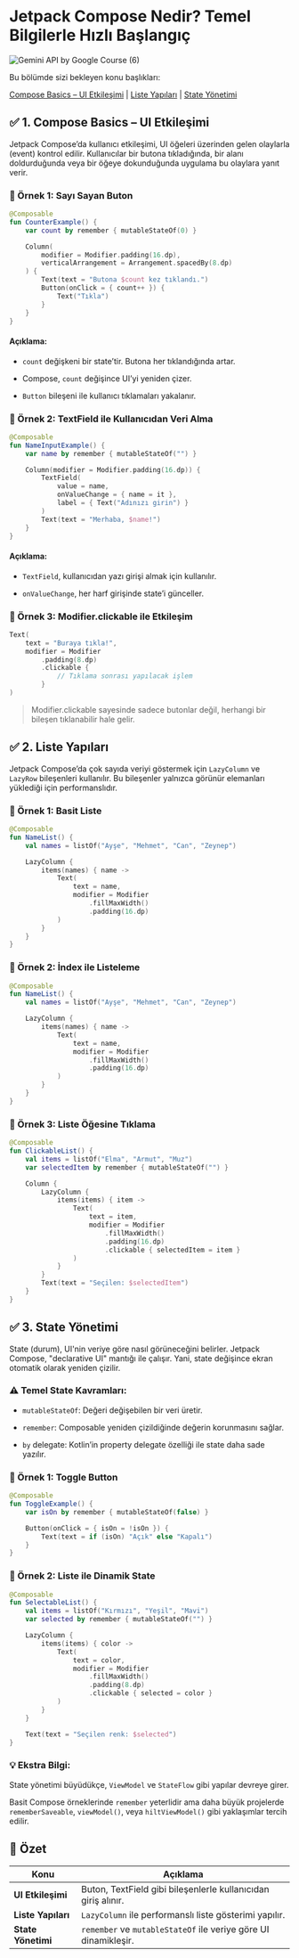 # Jetpack Compose Nedir? Temel Bilgilerle Hızlı Başlangıç

![Gemini API by Google Course (6)](https://github.com/user-attachments/assets/c3f49f17-7201-4b31-a7a9-d497bc0b236e)

Bu bölümde sizi bekleyen konu başlıkları:

[Compose Basics – UI Etkileşimi](#1) | [Liste Yapıları](#2) | [State Yönetimi](#3)

## <a name="1"></a> ✅ 1. Compose Basics – UI Etkileşimi

Jetpack Compose’da kullanıcı etkileşimi, UI öğeleri üzerinden gelen olaylarla (event) kontrol edilir. Kullanıcılar bir butona tıkladığında, bir alanı doldurduğunda veya bir öğeye dokunduğunda uygulama bu olaylara yanıt verir.

### 🧪 Örnek 1: Sayı Sayan Buton

```kotlin
@Composable
fun CounterExample() {
    var count by remember { mutableStateOf(0) }

    Column(
        modifier = Modifier.padding(16.dp),
        verticalArrangement = Arrangement.spacedBy(8.dp)
    ) {
        Text(text = "Butona $count kez tıklandı.")
        Button(onClick = { count++ }) {
            Text("Tıkla")
        }
    }
}
```
#### Açıklama:

- `count` değişkeni bir state’tir. Butona her tıklandığında artar.

- Compose, `count` değişince UI’yi yeniden çizer.

- `Button` bileşeni ile kullanıcı tıklamaları yakalanır.

### 🧪 Örnek 2: TextField ile Kullanıcıdan Veri Alma

```kotlin
@Composable
fun NameInputExample() {
    var name by remember { mutableStateOf("") }

    Column(modifier = Modifier.padding(16.dp)) {
        TextField(
            value = name,
            onValueChange = { name = it },
            label = { Text("Adınızı girin") }
        )
        Text(text = "Merhaba, $name!")
    }
}
```

#### Açıklama:

- `TextField`, kullanıcıdan yazı girişi almak için kullanılır.

- `onValueChange`, her harf girişinde state’i günceller.

### 🧪 Örnek 3: Modifier.clickable ile Etkileşim

```kotlin
Text(
    text = "Buraya tıkla!",
    modifier = Modifier
        .padding(8.dp)
        .clickable {
            // Tıklama sonrası yapılacak işlem
        }
)
```
> Modifier.clickable sayesinde sadece butonlar değil, herhangi bir bileşen tıklanabilir hale gelir.

## <a name="2"></a> ✅ 2. Liste Yapıları

Jetpack Compose’da çok sayıda veriyi göstermek için `LazyColumn` ve `LazyRow` bileşenleri kullanılır. Bu bileşenler yalnızca görünür elemanları yüklediği için performanslıdır.

### 🧪 Örnek 1: Basit Liste

```kotlin
@Composable
fun NameList() {
    val names = listOf("Ayşe", "Mehmet", "Can", "Zeynep")

    LazyColumn {
        items(names) { name ->
            Text(
                text = name,
                modifier = Modifier
                    .fillMaxWidth()
                    .padding(16.dp)
            )
        }
    }
}
```

### 🧪 Örnek 2: İndex ile Listeleme

```kotlin
@Composable
fun NameList() {
    val names = listOf("Ayşe", "Mehmet", "Can", "Zeynep")

    LazyColumn {
        items(names) { name ->
            Text(
                text = name,
                modifier = Modifier
                    .fillMaxWidth()
                    .padding(16.dp)
            )
        }
    }
}
```
### 🧪 Örnek 3: Liste Öğesine Tıklama

```kotlin
@Composable
fun ClickableList() {
    val items = listOf("Elma", "Armut", "Muz")
    var selectedItem by remember { mutableStateOf("") }

    Column {
        LazyColumn {
            items(items) { item ->
                Text(
                    text = item,
                    modifier = Modifier
                        .fillMaxWidth()
                        .padding(16.dp)
                        .clickable { selectedItem = item }
                )
            }
        }
        Text(text = "Seçilen: $selectedItem")
    }
}
```

## <a name="3"></a> ✅ 3. State Yönetimi

State (durum), UI'nin veriye göre nasıl görüneceğini belirler. Jetpack Compose, "declarative UI" mantığı ile çalışır. Yani, state değişince ekran otomatik olarak yeniden çizilir.

### ⚠️ Temel State Kavramları:

- `mutableStateOf`: Değeri değişebilen bir veri üretir.

- `remember`: Composable yeniden çizildiğinde değerin korunmasını sağlar.

- `by` delegate: Kotlin’in property delegate özelliği ile state daha sade yazılır.

### 🧪 Örnek 1: Toggle Button

```kotlin
@Composable
fun ToggleExample() {
    var isOn by remember { mutableStateOf(false) }

    Button(onClick = { isOn = !isOn }) {
        Text(text = if (isOn) "Açık" else "Kapalı")
    }
}
```

### 🧪 Örnek 2: Liste ile Dinamik State

```kotlin
@Composable
fun SelectableList() {
    val items = listOf("Kırmızı", "Yeşil", "Mavi")
    var selected by remember { mutableStateOf("") }

    LazyColumn {
        items(items) { color ->
            Text(
                text = color,
                modifier = Modifier
                    .fillMaxWidth()
                    .padding(8.dp)
                    .clickable { selected = color }
            )
        }
    }

    Text(text = "Seçilen renk: $selected")
}
```

### 💡 Ekstra Bilgi:

State yönetimi büyüdükçe, `ViewModel` ve `StateFlow` gibi yapılar devreye girer.

Basit Compose örneklerinde `remember` yeterlidir ama daha büyük projelerde `rememberSaveable`, `viewModel()`, veya `hiltViewModel()` gibi yaklaşımlar tercih edilir.

## 🧷 Özet

| Konu            | Açıklama                                                       |
|-----------------|----------------------------------------------------------------|
| **UI Etkileşimi**    | Buton, TextField gibi bileşenlerle kullanıcıdan giriş alınır.      |
| **Liste Yapıları**   | `LazyColumn` ile performanslı liste gösterimi yapılır.              |
| **State Yönetimi**   | `remember` ve `mutableStateOf` ile veriye göre UI dinamikleşir.       |

